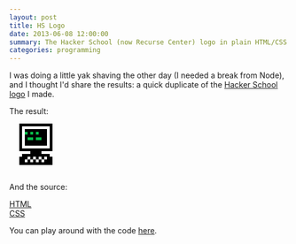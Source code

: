 ```yaml
---
layout: post
title: HS Logo
date: 2013-06-08 12:00:00
summary: The Hacker School (now Recurse Center) logo in plain HTML/CSS.
categories: programming
---
```


<style>
  .logo-container {
    margin-left: 18px;
  }

  .monitor {
    width: 50px;
    height: 40px;
    border: 5px solid black;
  }

  .screen {
    width: 40px;
    height: 30px;
    background-color: black;
    margin-left: 5px;
    margin-top: 5px;
  }

  .dot {
    position: absolute;
    width: 5px;
    height: 5px;
  }

  #one {
    margin-top:5px;
    background-color: #08BD4A;
  }

  #two {
    margin-top: 5px;
    margin-left: 10px;
    background-color: #08BD4A;
  }

  #three {
    margin-top: 5px;
    margin-left: 20px;
    background-color: #08BD4A;
  }

  #four {
    margin-top: 15px;
    margin-left: 5px;
    background-color: #08BD4A;
  }

  #five {
    margin-top: 15px;
    margin-left: 10px;
    background-color: #08BD4A;
  }

  #six {
    margin-top: 15px;
    margin-left: 20px;
    background-color: #08BD4A;
  }

  #seven {
    margin-top: 15px;
    margin-left: 25px;
    background-color: #08BD4A;
  }

  .machine {
    height: 5px;
    width: 20px;
    background-color: black;
    margin-left: 20px;
  }

  .keyboard {
    height: 10px;
    width: 50px;
    border: 5px solid black;
    background-color: black;
  }

  #eight {
    background-color: white;
    margin-left: -5px;
    margin-top: -5px;
  }

  #nine {
    background-color: white;
    margin-left: 50px;
    margin-top: -5px;
  }

  #ten {
    background-color: white;
    margin-left: 10px;
  }

  #eleven {
    background-color: white;
    margin-left: 20px;
  }

  #twelve {
    background-color: white;
    margin-left: 30px;
  }

  #thirteen {
    background-color: white;
    margin-left: 40px;
  }

  #fourteen {
    background-color: white;
    margin-top: 5px;
    margin-left: 5px;
  }

  #fifteen {
    background-color: white;
    margin-top: 5px;
    margin-left: 15px;
  }

  #sixteen {
    background-color: white;
    margin-top: 5px;
    margin-left: 25px;
  }

  #seventeen {
    background-color: white;
    margin-top: 5px;
    margin-left: 35px;
  }
</style>

I was doing a little yak shaving the other day (I needed a break from Node), and I thought I'd share the results: a quick duplicate of the [Hacker School logo](https://www.hackerschool.com/assets/logo_140-608c421d92dd0c687b06fce47ec95a21.png) I made.  

The result:  

<div class='logo-container'>
    <div class='monitor'>
      <div class='screen'>
      <div class='dot' id='one'></div>
      <div class='dot' id='two'></div>
      <div class='dot' id='three'></div>
      <div class='dot' id='four'></div>
      <div class='dot' id='five'></div>
      <div class='dot' id='six'></div>
      <div class='dot' id='seven'></div>
    </div>
  </div>

  <div class='machine'></div>

  <div class='keyboard'>
    <div class='dot' id='eight'></div>
    <div class='dot' id='nine'></div>
    <div class='dot' id='ten'></div>
    <div class='dot' id='eleven'></div>
    <div class='dot' id='twelve'></div>
    <div class='dot' id='thirteen'></div>
    <div class='dot' id='fourteen'></div>
    <div class='dot' id='fifteen'></div>
    <div class='dot' id='sixteen'></div>
    <div class='dot' id='seventeen'></div>
  </div>
</div>
<br />

And the source:  

[HTML](https://gist.github.com/ericqweinstein/5733823)  
[CSS](https://gist.github.com/ericqweinstein/5733827)  

You can play around with the code [here](http://codepen.io/seraphzz/pen/edsAH).
